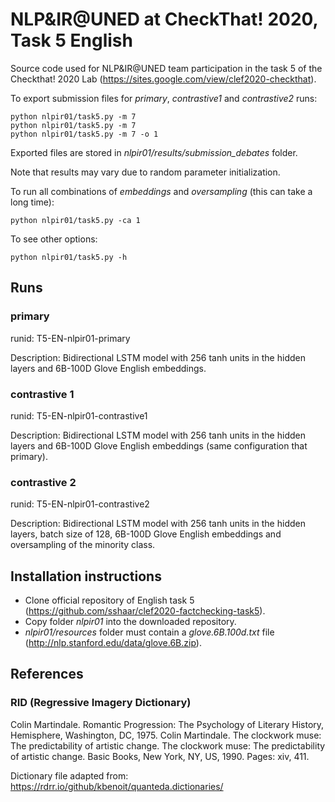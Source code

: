 # NLP&IR@UNED at CheckThat! 2020, Task 5 English

Source code used for NLP&IR@UNED team participation in the task 5 of the Checkthat! 2020 Lab (https://sites.google.com/view/clef2020-checkthat).

To export submission files for *primary*, *contrastive1* and *contrastive2* runs:

    python nlpir01/task5.py -m 7
    python nlpir01/task5.py -m 7
    python nlpir01/task5.py -m 7 -o 1

Exported files are stored in *nlpir01/results/submission_debates* folder.

Note that results may vary due to random parameter initialization.

To run all combinations of *embeddings* and *oversampling* (this can take a long time):

    python nlpir01/task5.py -ca 1

To see other options:

    python nlpir01/task5.py -h

## Runs

### primary

runid: T5-EN-nlpir01-primary

Description: Bidirectional LSTM model with 256 tanh units in the hidden layers and 6B-100D Glove English embeddings.


### contrastive 1

runid: T5-EN-nlpir01-contrastive1

Description: Bidirectional LSTM model with 256 tanh units in the hidden layers and 6B-100D Glove English embeddings (same configuration that primary).


### contrastive 2

runid: T5-EN-nlpir01-contrastive2

Description: Bidirectional LSTM model with 256 tanh units in the hidden layers, batch size of 128, 6B-100D Glove English embeddings and oversampling of the minority class.


## Installation instructions

- Clone official repository of English task 5 (https://github.com/sshaar/clef2020-factchecking-task5).
- Copy folder *nlpir01* into the downloaded repository.
- *nlpir01/resources* folder must contain a *glove.6B.100d.txt* file (http://nlp.stanford.edu/data/glove.6B.zip).


## References

### RID (Regressive Imagery Dictionary)
Colin Martindale. Romantic Progression: The Psychology of Literary History, Hemisphere, Washington, DC, 1975.
Colin Martindale. The clockwork muse: The predictability of artistic change. The clockwork muse: The predictability of artistic change. Basic Books, New York, NY, US, 1990. Pages: xiv, 411.

Dictionary file adapted from: https://rdrr.io/github/kbenoit/quanteda.dictionaries/